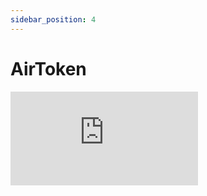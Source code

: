 ```yaml
---
sidebar_position: 4
---
```


# AirToken

<div style={{ position: "relative", paddingBottom: "50.625%", height: 0 }}>
  <iframe 
    src="https://www.loom.com/embed/098ded20edb640d7a11e9ef995b9ad5a?sid=27850db4-0700-43ef-9f64-5ceabd85fe23" 
    frameBorder="0" 
    webkitAllowFullScreen 
    mozAllowFullScreen 
    allowFullScreen 
    style={{ position: "absolute", top: 0, left: 0, width: "100%", height: "100%" }}
  />
</div>

At AirLyft, projects can now easily create their own ERC 721 and ERC 1155 standard tokens which can be deployed on any supported blockchains and can then be used in your AirLyft campaign for reward distribution over a specific network. 

Some points to note here:

- AirTokens **might or might not have utilities** attached depending on the project strategy. It can be simply used to create an on-chain identity, Proof of Attendance, Proof of Participation and so on. 
- AirTokens can only be in **ERC 721 or ERC 1155 format**.
- Once the reward claim process starts, AirToken can be **easily viewed at any NFT marketplace** supporting the respective blockchain on which AirToken is deployed. 
- AirTokens can be **easily imported into your wallet address**. All you have to do is go to block explorer and copy the NFT contract address and token ID from the transactions.
- AirTokens **always stays on the blockchain** and can't be removed.
- In the near future, AirLyft will introduce **AirToken burn functionality** in which users can swap the created AirToken to live NFTs, ERC20 & Native Tokens. 

There are tons of benefits that are associated with the AirTokens and we sincerely believe it can be a really helpful point to implement into your future growth strategy. Do check our next article on how to create your first AirToken.

:::tip For instant help
1. Email us at [support@airlyft.freshdesk.com](mailto:support@airlyft.freshdesk.com)
2. Join our official [Telegram group](https://t.me/kyteone)
:::
